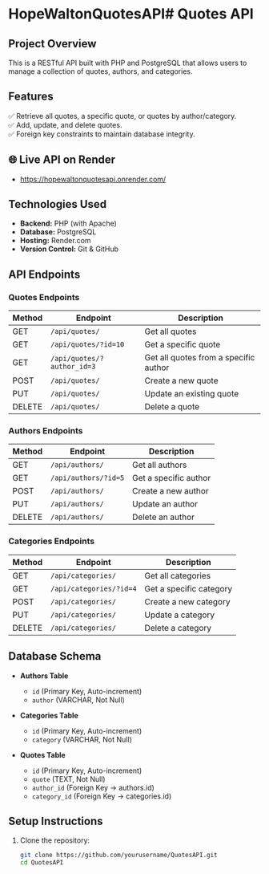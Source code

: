 # HopeWaltonQuotesAPI# Quotes API

## Project Overview
This is a RESTful API built with PHP and PostgreSQL that allows users to manage a collection of quotes, authors, and categories.

## Features
✅ Retrieve all quotes, a specific quote, or quotes by author/category.  
✅ Add, update, and delete quotes.  
✅ Foreign key constraints to maintain database integrity.  

## 🌐 Live API on Render
- https://hopewaltonquotesapi.onrender.com/

## Technologies Used
- **Backend:** PHP (with Apache)
- **Database:** PostgreSQL
- **Hosting:** Render.com
- **Version Control:** Git & GitHub

## API Endpoints

### Quotes Endpoints
| Method | Endpoint | Description |
|--------|---------|------------|
| GET | `/api/quotes/` | Get all quotes |
| GET | `/api/quotes/?id=10` | Get a specific quote |
| GET | `/api/quotes/?author_id=3` | Get all quotes from a specific author |
| POST | `/api/quotes/` | Create a new quote |
| PUT | `/api/quotes/` | Update an existing quote |
| DELETE | `/api/quotes/` | Delete a quote |

### Authors Endpoints
| Method | Endpoint | Description |
|--------|---------|------------|
| GET | `/api/authors/` | Get all authors |
| GET | `/api/authors/?id=5` | Get a specific author |
| POST | `/api/authors/` | Create a new author |
| PUT | `/api/authors/` | Update an author |
| DELETE | `/api/authors/` | Delete an author |

### Categories Endpoints
| Method | Endpoint | Description |
|--------|---------|------------|
| GET | `/api/categories/` | Get all categories |
| GET | `/api/categories/?id=4` | Get a specific category |
| POST | `/api/categories/` | Create a new category |
| PUT | `/api/categories/` | Update a category |
| DELETE | `/api/categories/` | Delete a category |

## Database Schema
- **Authors Table**
  - `id` (Primary Key, Auto-increment)
  - `author` (VARCHAR, Not Null)

- **Categories Table**
  - `id` (Primary Key, Auto-increment)
  - `category` (VARCHAR, Not Null)

- **Quotes Table**
  - `id` (Primary Key, Auto-increment)
  - `quote` (TEXT, Not Null)
  - `author_id` (Foreign Key → authors.id)
  - `category_id` (Foreign Key → categories.id)

## Setup Instructions
1. Clone the repository:
   ```bash
   git clone https://github.com/yourusername/QuotesAPI.git
   cd QuotesAPI
